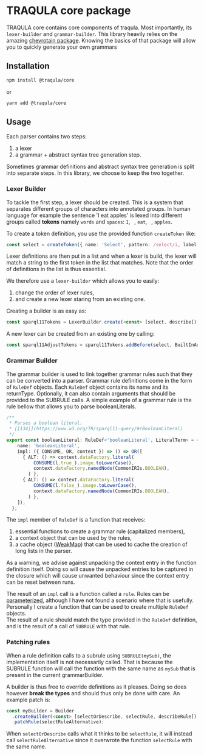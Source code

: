 # TRAQULA core package

TRAQULA core contains core components of traqula.
Most importantly, its `lexer-builder` and `grammar-builder`.
This library heavily relies on the amazing [chevrotain package](https://chevrotain.io/docs/).
Knowing the basics of that package will allow you to quickly generate your own grammars

## Installation

```bash
npm install @traqula/core
```

or

```bash
yarn add @traqula/core
```

## Usage

Each parser contains two steps: 
1. a lexer
2. a grammar + abstract syntax tree generation step.

Sometimes grammar definitions and abstract syntax tree generation is split into separate steps. 
In this library, we choose to keep the two together.

### Lexer Builder

To tackle the first step, a lexer should be created.
This is a system that separates different groups of characters into annotated groups.
In human language for example the sentence 'I eat apples' is lexed into different groups called **tokens** namely `words` and `spaces`:
`I`, ` `, `eat`, ` `, `apples`.

To create a token definition, you use the provided function `createToken` like:
```typescript
const select = createToken({ name: 'Select', pattern: /select/i, label: 'SELECT' });
```

Lexer definitions are then put in a list and when a lexer is build, the lexer will match a string to the first token in the list that matches.
Note that the order of definitions in the list is thus essential.

We therefore use a `lexer-builder` which allows you to easily:
1. change the order of lexer rules,
2. and create a new lexer staring from an existing one.

Creating a builder is as easy as:

```typescript
const sparql11Tokens = LexerBuilder.create(<const> [select, describe]);
```

A new lexer can be created from an existing one by calling:
```typescript
const sparql11AdjustTokens = sparql11Tokens.addBefore(select, BuiltInAdjust);
```

### Grammar Builder

The grammar builder is used to link together grammar rules such that they can be converted into a parser.
Grammar rule definitions come in the form of `RuleDef` objects.
Each `RuleDef` object contains its name and its returnType.
Optionally, it can also contain arguments that should be provided to the SUBRULE calls.
A simple example of a grammar rule is the rule bellow that allows you to parse booleanLiterals.

```typescript
/**
 * Parses a boolean literal.
 * [[134]](https://www.w3.org/TR/sparql11-query/#rBooleanLiteral)
 */
export const booleanLiteral: RuleDef<'booleanLiteral', LiteralTerm> = <const> {
    name: 'booleanLiteral',
    impl: ({ CONSUME, OR, context }) => () => OR([
      { ALT: () => context.dataFactory.literal(
          CONSUME(l.true_).image.toLowerCase(),
          context.dataFactory.namedNode(CommonIRIs.BOOLEAN),
        ) },
      { ALT: () => context.dataFactory.literal(
          CONSUME(l.false_).image.toLowerCase(),
          context.dataFactory.namedNode(CommonIRIs.BOOLEAN),
        ) },
    ]),
  };
```

The `impl` member of `RuleDef` is a function that receives:
1. essential functions to create a grammar rule (capitalized members),
2. a context object that can be used by the rules,
3. a cache object ([WeakMap](https://developer.mozilla.org/en-US/docs/Web/JavaScript/Reference/Global_Objects/WeakMap)) that can be used to cache the creation of long lists in the parser. 

As a warning, we advise against unpacking the context entry in the function definition itself.
Doing so will cause the unpacked entries to be captured in the closure which will cause unwanted behaviour since the context entry can be reset between runs.

The result of an `impl` call is a function called a `rule`.
Rules can be [parameterized](https://chevrotain.io/docs/features/parameterized_rules.html), although I have not found a scenario where that is usefully.
Personally I create a function that can be used to create multiple `RuleDef` objects.  
The result of a rule should match the type provided in the `RuleDef` definition, and is the result of a call of `SUBRULE` with that rule.

### Patching rules

When a rule definition calls to a subrule using `SUBRULE(mySub)`, the implementation itself is not necessarily called.
That is because the SUBRULE function will call the function with the same name as `mySub` that is present in the current grammarBuilder.

A builder is thus free to override definitions as it pleases. Doing so does however **break the types** and should thus only be done with care.
An example patch is:

```typescript
const myBuilder = Builder
  .createBuilder(<const> [selectOrDescribe, selectRule, describeRule])
  .patchRule(selectRuleAlternative);
```

When `selectOrDescribe` calls what it thinks to be `selectRule`,
it will instead call `selectRuleAlternative` since it overwrote the function `selectRule` with the same name. 
